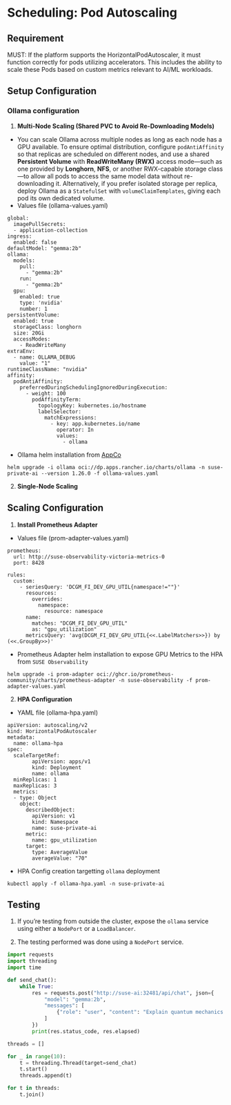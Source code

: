# Scheduling: Pod Autoscaling

## Requirement

MUST: If the platform supports the HorizontalPodAutoscaler, it must function correctly for pods utilizing accelerators. This includes the ability to scale these Pods based on custom metrics relevant to AI/ML workloads.

## Setup Configuration

### Ollama configuration

1. **Multi-Node Scaling (Shared PVC to Avoid Re-Downloading Models)**
- You can scale Ollama across multiple nodes as long as each node has a GPU available. To ensure optimal distribution, configure `podAntiAffinity` so that replicas are scheduled on different nodes, and use a shared **Persistent Volume** with **ReadWriteMany (RWX)** access mode—such as one provided by **Longhorn**, **NFS**, or another RWX-capable storage class—to allow all pods to access the same model data without re-downloading it. Alternatively, if you prefer isolated storage per replica, deploy Ollama as a `StatefulSet` with `volumeClaimTemplates`, giving each pod its own dedicated volume.
- Values file (ollama-values.yaml)
```
global:
  imagePullSecrets:
  - application-collection
ingress:
  enabled: false
defaultModel: "gemma:2b"
ollama:
  models:
    pull:
      - "gemma:2b"
    run:
      - "gemma:2b"
  gpu:
    enabled: true
    type: 'nvidia'
    number: 1
persistentVolume:
  enabled: true
  storageClass: longhorn
  size: 20Gi
  accessModes:
    - ReadWriteMany
extraEnv:
  - name: OLLAMA_DEBUG
    value: "1"
runtimeClassName: "nvidia"
affinity:
  podAntiAffinity:
    preferredDuringSchedulingIgnoredDuringExecution:
      - weight: 100
        podAffinityTerm:
          topologyKey: kubernetes.io/hostname
          labelSelector:
            matchExpressions:
              - key: app.kubernetes.io/name
                operator: In
                values:
                  - ollama
```

- Ollama helm installation from [AppCo](https://apps.rancher.io/applications/ollama)
```
helm upgrade -i ollama oci://dp.apps.rancher.io/charts/ollama -n suse-private-ai --version 1.26.0 -f ollama-values.yaml
```

2. **Single-Node Scaling**

## Scaling Configuration

1. **Install Prometheus Adapter**
- Values file (prom-adapter-values.yaml)
```
prometheus:
  url: http://suse-observability-victoria-metrics-0
  port: 8428

rules:
  custom:
    - seriesQuery: 'DCGM_FI_DEV_GPU_UTIL{namespace!=""}'
      resources:
        overrides:
          namespace:
            resource: namespace
      name:
        matches: "DCGM_FI_DEV_GPU_UTIL"
        as: "gpu_utilization"
      metricsQuery: 'avg(DCGM_FI_DEV_GPU_UTIL{<<.LabelMatchers>>}) by (<<.GroupBy>>)'
```
- Prometheus Adapter helm installation to expose GPU Metrics to the HPA from `SUSE Observability`
```
helm upgrade -i prom-adapter oci://ghcr.io/prometheus-community/charts/prometheus-adapter -n suse-observability -f prom-adapter-values.yaml
```

2. **HPA Configuration**
- YAML file (ollama-hpa.yaml)
```
apiVersion: autoscaling/v2
kind: HorizontalPodAutoscaler
metadata:
  name: ollama-hpa
spec:
  scaleTargetRef:
        apiVersion: apps/v1
        kind: Deployment
        name: ollama
  minReplicas: 1
  maxReplicas: 3
  metrics:
  - type: Object
    object:
      describedObject:
        apiVersion: v1
        kind: Namespace
        name: suse-private-ai
      metric:
        name: gpu_utilization
      target:
        type: AverageValue
        averageValue: "70"
```
- HPA Config creation targetting `ollama` deployment
```
kubectl apply -f ollama-hpa.yaml -n suse-private-ai
```

## Testing

1. If you’re testing from outside the cluster, expose the `ollama` service using either a `NodePort` or a `LoadBalancer`.

2. The testing performed was done using a `NodePort` service.
```python
import requests
import threading
import time

def send_chat():
	while True:
    	res = requests.post("http://suse-ai:32481/api/chat", json={
        	"model": "gemma:2b",
        	"messages": [
            	{"role": "user", "content": "Explain quantum mechanics in detail for 10 minutes."}
        	]
    	})
    	print(res.status_code, res.elapsed)

threads = []

for _ in range(10):
	t = threading.Thread(target=send_chat)
	t.start()
	threads.append(t)

for t in threads:
	t.join()
```